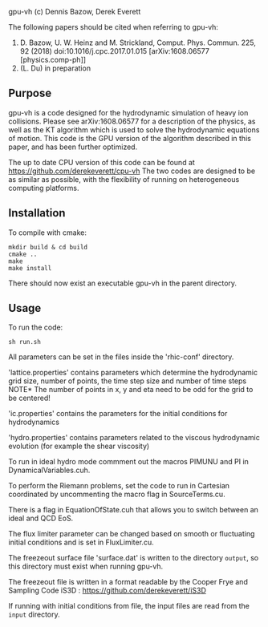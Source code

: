 gpu-vh (c) Dennis Bazow, Derek Everett

The following papers should be cited when referring to gpu-vh:
1) D. Bazow, U. W. Heinz and M. Strickland, Comput. Phys. Commun. 225, 92 (2018) doi:10.1016/j.cpc.2017.01.015
[arXiv:1608.06577 [physics.comp-ph]]
2) (L. Du) in preparation


## Purpose
gpu-vh is a code designed for the hydrodynamic simulation of heavy ion collisions.
Please see arXiv:1608.06577 for a description of the physics, as well as the KT algorithm which
is used to solve the hydrodynamic equations of motion.
This code is the GPU version of the algorithm described in this paper, and has been further optimized.

The up to date CPU version of this code can be found at https://github.com/derekeverett/cpu-vh
The two codes are designed to be as similar as possible, with the flexibility of running on heterogeneous computing platforms.

## Installation

To compile with cmake:
```
mkdir build & cd build
cmake ..
make
make install
```
There should now exist an executable gpu-vh in the parent directory.

## Usage

To run the code:
```
sh run.sh
```

All parameters can be set in the files inside the 'rhic-conf' directory.

'lattice.properties' contains parameters which determine the hydrodynamic grid size, number of points,
the time step size and number of time steps
NOTE* The number of points in x, y and eta need to be odd for the grid to be centered!

'ic.properties' contains the parameters for the initial conditions for hydrodynamics

'hydro.properties' contains parameters related to the viscous hydrodynamic evolution (for example the shear viscosity)

To run in ideal hydro mode commment out the macros PIMUNU and PI in DynamicalVariables.cuh.

To perform the Riemann problems, set the code to run in Cartesian coordinated by uncommenting the macro flag in SourceTerms.cu.

There is a flag in EquationOfState.cuh that allows you to switch between an ideal and QCD EoS.

The flux limiter parameter can be changed based on smooth or fluctuating initial conditions and is set in FluxLimiter.cu.

The freezeout surface file 'surface.dat' is written to the directory `output`, so this directory must exist when running gpu-vh.

The freezeout file is written in a format readable by the Cooper Frye and Sampling Code iS3D : https://github.com/derekeverett/iS3D

If running with initial conditions from file, the input files are read from the `input` directory.
